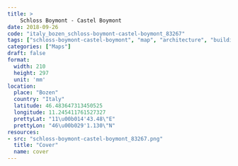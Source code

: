 ```yaml
---
title: > 
    Schloss Boymont - Castel Boymont
date: 2018-09-26
code: "italy_bozen_schloss-boymont-castel-boymont_83267"
tags: ["schloss-boymont-castel-boymont", "map", "architecture", "buildings", "Bozen", "Italy"]
categories: ["Maps"]
draft: false
format:
  width: 210
  height: 297
  unit: 'mm'
location:
  place: "Bozen"
  country: "Italy"
  latitude: 46.483647313450525
  longitude: 11.245411761527327
  prettyLat: "11\u00b014'43.48\"E"
  prettyLon: "46\u00b029'1.130\"N"
resources:
- src: "schloss-boymont-castel-boymont_83267.png"
  title: "Cover"
  name: cover
---
```

